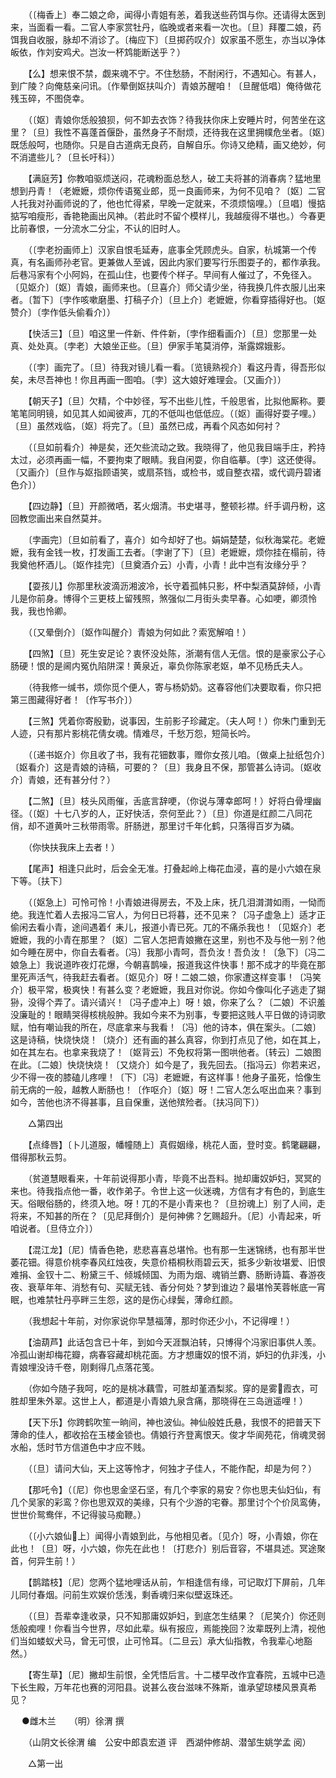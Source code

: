 <!-- { "loadSidebar": true } -->
　　（〔梅香上〕奉二娘之命，闻得小青姐有恙，着我送些药饵与你。还请得太医到来，当面看一看。二官人李家赏牡丹，临晚或者来看一次也。〔旦〕拜覆二娘，药饵我自收服，脉却不消诊了。〔梅应下〕〔旦掷药叹介〕奴家虽不愿生，亦当以净体皈依，作刘安鸡犬。岂汝一杯鸩能断送乎？） 

　　【么】想来恨不禁，觑来魂不宁。不住愁肠，不耐闲行，不遇知心。有甚人，到广陵？向俺慈亲问讯。〔作晕倒妪扶叫介〕青娘苏醒咱！〔旦醒低唱〕俺待做花残玉碎，不图侥幸。 

　　（〔妪〕青娘你恁般狼狈，何不卸去衣饰？待我扶你床上安睡片时，何苦坐在这里？〔旦〕我性不喜蓬首偃卧，虽然身子不耐烦，还待我在这里拥幞危坐者。〔妪〕既恁般呵，也随你。只是自古道病无良药，自解自乐。你诗又绝精，画又绝妙，何不消遣些儿？〔旦长吁科〕） 

　　【满庭芳】你教咱驱烦送闷，花魂粉面总愁人，破工夫将甚的消春病？猛地里想到丹青！（老嬷嬷，烦你传语冤业郎，觅一良画师来，为何不见咱？〔妪〕二官人托我对孙画师说的了，他也忙得紧，早晚一定就来，不须烦恼哩。）〔旦唱〕慢掂掂写咱瘦形，香艳艳画出风神。（若此时不留个模样儿，我越瘦得不堪也。）今春更比前春恨，一分流水二分尘，不认的旧时人。 

　　（〔孛老扮画师上〕汉家自恨毛延寿，底事全凭顾虎头。自家，杭城第一个传真，有名画师孙老官。更兼做人至诚，因此内家们要写行乐图耍子的，都作承我。后巷冯家有个小阿妈，在孤山住，也要传个样子。早间有人催过了，不免径入。〔见妪介〕〔妪〕青娘，画师来也。〔旦喜介〕师父请少坐，待我换几件衣服儿出来者。〔暂下〕〔孛作咳嗽磨墨、打稿子介〕〔旦上介〕老嬷嬷，你看穿插得好也。〔妪赞介〕〔孛作低头偷看介〕） 

　　【快活三】〔旦〕咱这里一件新、件件新，〔孛作细看画介〕〔旦〕您那里一处真、处处真。〔孛老〕大娘坐正些。〔旦〕伊家手笔莫消停，渐露嫦娥影。 

　　（〔孛〕画完了。〔旦〕待我对镜儿看一看。〔览镜熟视介〕看这丹青，得吾形似矣，未尽吾神也！你且再画一图咱。〔孛〕这大娘好难理会。〔又画介〕） 

　　【朝天子】〔旦〕欠精，个中妙径，写不出些儿性，千般思省，比拟他厮称。要笔笔同明镜，如见其人如闻彼声，兀的不低叫也低低应。（〔妪〕画得好耍子哩。）〔旦〕虽然戏临，〔妪〕将完了。〔旦〕虽然已成，再看个风态如何衬？ 

　　（〔旦如前看介〕神是矣，还欠些流动之致。我晓得了，他见我目端手庄，矜持太过，必须再画一幅，不要拘束了眼睛。我自闲耍，你自临摹。〔孛〕这还使得。〔又画介〕〔旦作与妪指顾语笑，或扇茶铛，或检书，或自整衣褶，或代调丹碧诸色介〕） 

　　【四边静】〔旦〕开颜微哂，茗火烟清。书史堪寻，整顿衫襟。纤手调丹粉，这回教您画出来自然莫并。 

　　〔孛画完〕〔旦如前看了，喜介〕如今却好了也。娟娟楚楚，似秋海棠花。老嬷嬷，我有金钱一枚，打发画工去者。〔孛谢了下〕〔旦〕老嬷嬷，烦你挂在榻前，待我奠他杯酒儿。〔妪作挂完〕〔旦奠酒介云〕小青，小青！此中岂有汝缘分乎？ 

　　【耍孩儿】你那里秋波滴沥湘波冷，长守着孤帏只影，杯中梨酒莫辞倾，小青儿是你前身。博得个三更枝上留残照，煞强似二月街头卖早春。心如哽，卿须怜我，我也怜卿。 

　　（〔又晕倒介〕〔妪作叫醒介〕青娘为何如此？索宽解咱！） 

　　【四煞】〔旦〕死生安足论？衷怀没处陈，浙潮有信人无信。恨的是豪家公子心肠硬！恨的是阃内冤仇陷阱深！黄泉近，辜负你陈家老妪，单不见杨氏夫人。 

　　（待我修一缄书，烦你觅个便人，寄与杨奶奶。这春容他们决要取看，你只把第三图藏得好者！〔作写书介〕） 

　　【三煞】凭着你寄殷勤，说事因，生前影子珍藏定。（夫人呵！）你朱门重到无人迹，只有那片影桃花倩女魂。情难尽，千愁万怨，短简长吟。 

　　（〔递书妪介〕你且收了书，我有花钿数事，赠你女孩儿咱。〔做桌上扯纸包介〕〔妪看介〕这是青娘的诗稿，可要的？〔旦〕我身且不保，那管甚么诗词。〔妪收介〕青娘，还有甚分付？） 

　　【二煞】〔旦〕枝头风雨催，舌底言辞哽，（你说与薄幸郎呵！）好将白骨埋幽径。（〔妪〕十七八岁的人，正好快活，奈何至此？）〔旦〕你道是红颜二八同花俏，却不道黄叶三秋带雨零。肝肠迸，那里讨千年化鹤，只落得百岁为磷。 

　　（你快扶我床上去者！） 

　　【尾声】相逢只此时，后会全无准。打叠起岭上梅花血浸，喜的是小六娘在泉下等。〔扶下〕 

　　（〔妪急上〕可怜可怜！小青娘进得房去，不及上床，抚几泪潸潸如雨，一恸而绝。我连忙着人去报冯二官人，为何日已将暮，还不见来？〔冯子虚急上〕适才正偷闲去看小青，途间遇着亻耒儿，报道小青已死。兀的不痛杀我也！〔见妪介〕老嬷嬷，我的小青在那里？〔妪〕二官人怎把青娘撇在这里，别也不及与他一别？他如今睡在房中，你自去看者。〔冯〕我那小青呵，吾负汝！吾负汝！〔急下〕〔冯二娘急上〕我说道昨夜灯花爆，今朝喜鹊噪，报道我这件快事！那不成才的毕竟在那里死声活气，待我赶去看者。〔妪见介〕呀！二娘二娘，你家遭这样变事！〔冯笑介〕极平常，极爽快！有甚么变？老嬷嬷，我且对你说。你如今像叫化子逃走了猢狲，没得个弄了。请兴请兴！〔冯子虚冲上〕呀！娘，你来了么？〔二娘〕不识羞没廉耻的！眼睛哭得核桃般肿。我如今来不为别事，专要把这贱人平日做的诗词歌赋，怕有嘲讪我的所在，尽底拿来与我看！〔冯〕他的诗本，俱在案头。〔二娘〕这是诗稿，快烧快烧！〔烧介〕还有画的甚么真容，你到打点见了他，如在其上，如在其左右。也拿来我烧了！〔妪背云〕不免权将第一图哄他者。〔转云〕二娘图在此。〔二娘〕快烧快烧！〔又烧介〕如今是了，我先回去。〔指冯云〕你若来迟，少不得一夜的膝磕儿疼哩！〔下〕〔冯〕老嬷嬷，有这样事！他身子虽死，恰像生前无病的一般，越教人断肠也！〔作呕介〕〔妪〕呀！二官人怎么呕出血来？事到如今，苦他也济不得甚事，且自保重，送他殡殓者。〔扶冯同下〕） 

　　△第四出 

　　【点绛唇】〔卜儿道服，幡幢随上〕真假姻缘，桃花人面，登时变。鹤氅翩翩，借得那秋云剪。 

　　（贫道慧眼看来，十年前说得那小青，毕竟不出吾料。抛却庸奴妒妇，冥冥的来也。待我指点他一番，收作弟子。令世上这一伙迷魂，方信有才有色的，到底生天。俗眼俗肠的，终须入地。呀！兀的不是小青来也？〔旦扮魂上〕别了人间，走将来，不知甚的所在？〔见尼拜倒介〕是何神佛？乞赐超升。〔尼〕小青起来，听咱说者。〔旦侍立介〕） 

　　【混江龙】〔尼〕情香色艳，悲悲喜喜总堪怜。也有那一生迷锦绣，也有那半世萎花钿。得意价桃李春风红烛夜，失意价梧桐秋雨碧云天，抵多少新妆堪爱、旧恨难捐、金钗十二、粉黛三千、倾城倾国、为雨为烟、魂销兰麝、肠断诗篇、春游夜夜、衰草年年、消愁有句、买赋无钱、香分何处？梦到谁边？最堪怜芙蓉帐底一宵眠，也难禁牡丹亭畔三生怨，这的是伤心绿鬓，薄命红颜。 

　　（我想起十年前，对你家说你早慧福薄，那时你还少小，不记得哩！） 

　　【油葫芦】此话包含已十年，到如今天涯飘泊转，只博得个冯家旧事供人羡。冷孤山谢却梅花瓣，病春容藏却桃花面。方才想庸奴的恨不消，妒妇的仇非浅，小青娘埋没诗千卷，刚剩得几点落花笺。 

　　（你如今随子我呵，吃的是桃冰藕雪，可胜却堇酒梨浆。穿的是雾霞衣，可胜却里朱外翠。这世上人，都道是小青娘九泉含痛，那晓得在三岛逍遥哩！） 

　　【天下乐】你跨鹤吹笙一晌间，神也波仙。神仙般姓氏悬，我恨不的把普天下薄命的佳人，都收拾在玉楼金锁也。倩娘行齐登离恨天。俊才华阆苑花，俏魂灵弱水船，恁时节方信道色中才应不贱。 

　　（〔旦〕请问大仙，天上这等怜才，何独才子佳人，不能作配，却是为何？） 

　　【那吒令】（〔尼〕你也思金坚石坚，有几个李家的易安？你也思夫仙妇仙，有几个吴家的彩鸾？你也思双双的美缘，只有个少游的宅眷。那里讨个个价凤鸾俦，世世价鸳鸯伴，不记得骏马痴鞭。） 

　　（〔小六娘仙上〕闻得小青娘到此，与他相见者。〔见介〕呀，小青娘，你在此也！〔旦〕呀，小六娘，你先在此也！〔打悲介〕别后音容，不堪具述。冥途聚首，何异生前！） 

　　【鹊踏枝】〔尼〕您两个猛地哩话从前，乍相逢信有缘，可记取灯下屏前，几年儿同付春烟。问前生欢娱价恁浅，剩香魂归来似壁返珠还。 

　　（〔旦〕吾辈幸逢收录，只不知那庸奴妒妇，到底怎生结果？〔尼笑介〕你还则恁般痴哩！你看当今世界，尽如此辈。纵有报应，焉能挽回？汝辈既列上清，视他们当如蝼蚁犬马，曾无可恨，止可怜耳。〔二旦云〕承大仙指教，令我辈心地豁然。） 

　　【寄生草】〔尼〕撇却生前恨，全凭悟后言。十二楼早改作宜春院，五城中已造下长生殿，万年花也赛的河阳县。说甚么夜台滋味不殊斯，谁承望琼楼风景真希见？

　
●雌木兰　　（明）徐渭 撰 

　　（山阴文长徐渭 编　公安中郎袁宏道 评　西湖仲修胡、潜邹生姚学孟 阅） 

　　△第一出 

